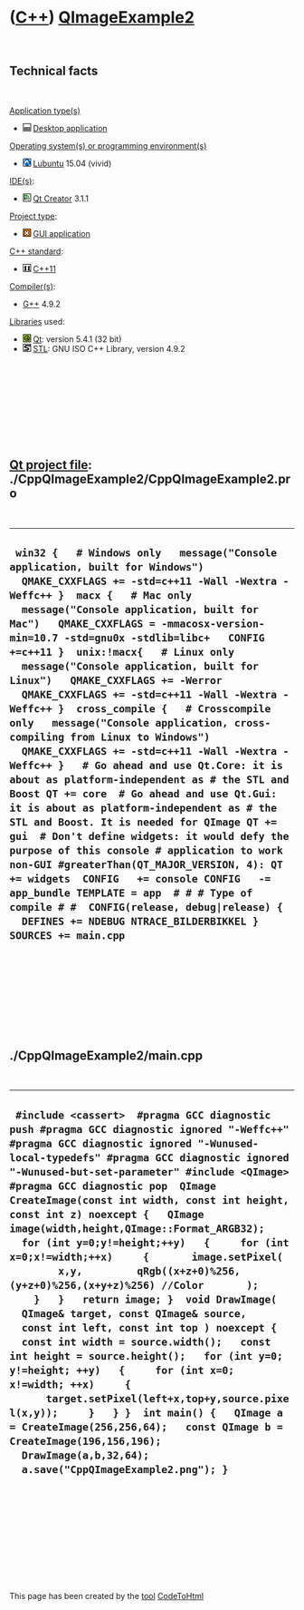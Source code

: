 



 

 

 

 

 

([C++](Cpp.md)) [QImageExample2](CppQImageExample2.md)
========================================================

 

Technical facts
---------------

 

[Application type(s)](CppApplication.md)

-   ![Desktop](PicDesktop.png) [Desktop
    application](CppDesktopApplication.md)

[Operating system(s) or programming environment(s)](CppOs.md)

-   ![Lubuntu](PicLubuntu.png) [Lubuntu](CppLubuntu.md) 15.04 (vivid)

[IDE(s)](CppIde.md):

-   ![Qt Creator](PicQtCreator.png) [Qt Creator](CppQtCreator.md) 3.1.1

[Project type](CppQtProjectType.md):

-   ![GUI](PicGui.png) [GUI application](CppGuiApplication.md)

[C++ standard](CppStandard.md):

-   ![C++11](PicCpp11.png) [C++11](Cpp11.md)

[Compiler(s)](CppCompiler.md):

-   [G++](CppGpp.md) 4.9.2

[Libraries](CppLibrary.md) used:

-   ![Qt](PicQt.png) [Qt](CppQt.md): version 5.4.1 (32 bit)
-   ![STL](PicStl.png) [STL](CppStl.md): GNU ISO C++ Library, version
    4.9.2

 

 

 

 

 

[Qt project file](CppQtProjectFile.md): ./CppQImageExample2/CppQImageExample2.pro
----------------------------------------------------------------------------------

 

  -----------------------------------------------------------------------------------------------------------------------------------------------------------------------------------------------------------------------------------------------------------------------------------------------------------------------------------------------------------------------------------------------------------------------------------------------------------------------------------------------------------------------------------------------------------------------------------------------------------------------------------------------------------------------------------------------------------------------------------------------------------------------------------------------------------------------------------------------------------------------------------------------------------------------------------------------------------------------------------------------------------------------------------------------------------------------------------------------------------------------------------------------------------------------------------------------------------------------
  ` win32 {   # Windows only   message("Console application, built for Windows")   QMAKE_CXXFLAGS += -std=c++11 -Wall -Wextra -Weffc++ }  macx {   # Mac only   message("Console application, built for Mac")   QMAKE_CXXFLAGS = -mmacosx-version-min=10.7 -std=gnu0x -stdlib=libc+   CONFIG +=c++11 }  unix:!macx{   # Linux only   message("Console application, built for Linux")   QMAKE_CXXFLAGS += -Werror   QMAKE_CXXFLAGS += -std=c++11 -Wall -Wextra -Weffc++ }  cross_compile {   # Crosscompile only   message("Console application, cross-compiling from Linux to Windows")   QMAKE_CXXFLAGS += -std=c++11 -Wall -Wextra -Weffc++ }   # Go ahead and use Qt.Core: it is about as platform-independent as # the STL and Boost QT += core  # Go ahead and use Qt.Gui: it is about as platform-independent as # the STL and Boost. It is needed for QImage QT += gui  # Don't define widgets: it would defy the purpose of this console # application to work non-GUI #greaterThan(QT_MAJOR_VERSION, 4): QT += widgets  CONFIG   += console CONFIG   -= app_bundle TEMPLATE = app  # # # Type of compile # #  CONFIG(release, debug|release) {   DEFINES += NDEBUG NTRACE_BILDERBIKKEL }  SOURCES += main.cpp`
  -----------------------------------------------------------------------------------------------------------------------------------------------------------------------------------------------------------------------------------------------------------------------------------------------------------------------------------------------------------------------------------------------------------------------------------------------------------------------------------------------------------------------------------------------------------------------------------------------------------------------------------------------------------------------------------------------------------------------------------------------------------------------------------------------------------------------------------------------------------------------------------------------------------------------------------------------------------------------------------------------------------------------------------------------------------------------------------------------------------------------------------------------------------------------------------------------------------------------

 

 

 

 

 

./CppQImageExample2/main.cpp
----------------------------

 

  --------------------------------------------------------------------------------------------------------------------------------------------------------------------------------------------------------------------------------------------------------------------------------------------------------------------------------------------------------------------------------------------------------------------------------------------------------------------------------------------------------------------------------------------------------------------------------------------------------------------------------------------------------------------------------------------------------------------------------------------------------------------------------------------------------------------------------------------------------------------------------------------------------------------------------------------------------------------------------------------------------------------------------------------------------------------------------------------------------
  ` #include <cassert>  #pragma GCC diagnostic push #pragma GCC diagnostic ignored "-Weffc++" #pragma GCC diagnostic ignored "-Wunused-local-typedefs" #pragma GCC diagnostic ignored "-Wunused-but-set-parameter" #include <QImage> #pragma GCC diagnostic pop  QImage CreateImage(const int width, const int height, const int z) noexcept {   QImage image(width,height,QImage::Format_ARGB32);   for (int y=0;y!=height;++y)   {     for (int x=0;x!=width;++x)     {       image.setPixel(         x,y,         qRgb((x+z+0)%256,(y+z+0)%256,(x+y+z)%256) //Color       );     }   }   return image; }  void DrawImage(   QImage& target, const QImage& source,   const int left, const int top ) noexcept {   const int width = source.width();   const int height = source.height();   for (int y=0; y!=height; ++y)   {     for (int x=0; x!=width; ++x)     {       target.setPixel(left+x,top+y,source.pixel(x,y));     }   } }  int main() {   QImage a = CreateImage(256,256,64);   const QImage b = CreateImage(196,156,196);   DrawImage(a,b,32,64);   a.save("CppQImageExample2.png"); }`
  --------------------------------------------------------------------------------------------------------------------------------------------------------------------------------------------------------------------------------------------------------------------------------------------------------------------------------------------------------------------------------------------------------------------------------------------------------------------------------------------------------------------------------------------------------------------------------------------------------------------------------------------------------------------------------------------------------------------------------------------------------------------------------------------------------------------------------------------------------------------------------------------------------------------------------------------------------------------------------------------------------------------------------------------------------------------------------------------------------

 

 

 

 

 





 




This page has been created by the [tool](Tools.md)
[CodeToHtml](ToolCodeToHtml.md)
